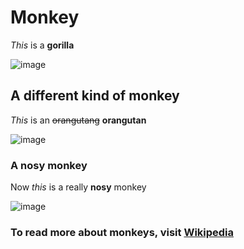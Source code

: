 # Monkey
*This* is a **gorilla**

![image](https://github.com/dhdfw7/Monke/assets/145697378/af6beca4-4e3d-462f-86a6-1085bd98e70d)
## A different kind of monkey
*This* is an ~~orangutang~~ **orangutan**

![image](https://github.com/dhdfw7/Monke/assets/145697378/976f2b7b-7c65-4aa0-8e61-3247061dcf7c)

### A nosy monkey ###
Now *this* is a really **nosy** monkey

![image](https://github.com/dhdfw7/All-the-Monkeys/assets/145697378/4ab6166e-9674-4bf7-9831-ff611eaf48ea)
### To read more about monkeys, visit [Wikipedia](https://en.wikipedia.org/wiki/Monkey)
